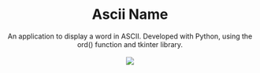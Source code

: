 <h1 align="center"> Ascii Name  </h1>

<p align="center">
An application to display a word in ASCII. Developed with Python, using the ord() function and tkinter library.
<br>
  <br>
<img src="https://user-images.githubusercontent.com/100588945/170893640-06f23403-cf5d-4ad5-a332-5e78b6d588ac.gif">
</p>
